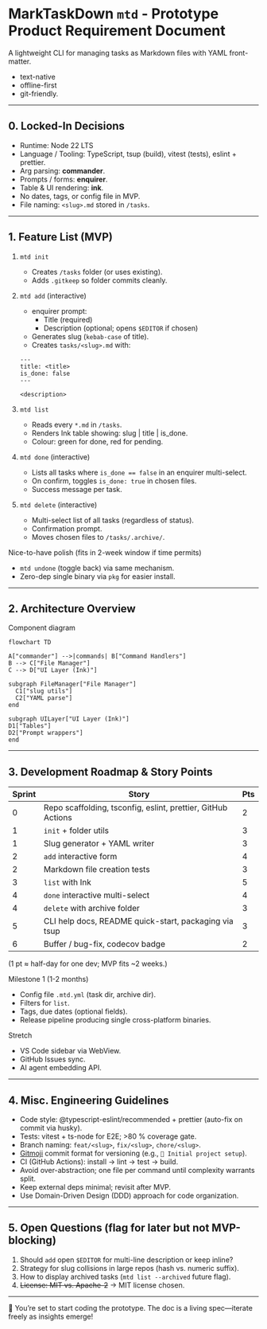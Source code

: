 # MarkTaskDown `mtd` - Prototype Product Requirement Document

A lightweight CLI for managing tasks as Markdown files with YAML front-matter.

- text-native
- offline-first
- git-friendly.

---

## 0. Locked-In Decisions

- Runtime: Node 22 LTS
- Language / Tooling: TypeScript, tsup (build), vitest (tests), eslint + prettier.
- Arg parsing: **commander**.
- Prompts / forms: **enquirer**.
- Table & UI rendering: **ink**.
- No dates, tags, or config file in MVP.
- File naming: `<slug>.md` stored in `/tasks`.

---

## 1. Feature List (MVP)

1. `mtd init`

   - Creates `/tasks` folder (or uses existing).
   - Adds `.gitkeep` so folder commits cleanly.

2. `mtd add` (interactive)

   - enquirer prompt:
     - Title (required)
     - Description (optional; opens `$EDITOR` if chosen)
   - Generates slug (`kebab-case` of title).
   - Creates `tasks/<slug>.md` with:

   ```
   ---
   title: <title>
   is_done: false
   ---

   <description>
   ```

3. `mtd list`

   - Reads every `*.md` in `/tasks`.
   - Renders Ink table showing: slug | title | is_done.
   - Colour: green for done, red for pending.

4. `mtd done` (interactive)

   - Lists all tasks where `is_done == false` in an enquirer multi-select.
   - On confirm, toggles `is_done: true` in chosen files.
   - Success message per task.

5. `mtd delete` (interactive)

   - Multi-select list of all tasks (regardless of status).
   - Confirmation prompt.
   - Moves chosen files to `/tasks/.archive/`.

Nice-to-have polish (fits in 2-week window if time permits)

- `mtd undone` (toggle back) via same mechanism.
- Zero-dep single binary via `pkg` for easier install.

---

## 2. Architecture Overview

Component diagram

```mermaid
flowchart TD

A["commander"] -->|commands| B["Command Handlers"]
B --> C["File Manager"]
C --> D["UI Layer (Ink)"]

subgraph FileManager["File Manager"]
  C1["slug utils"]
  C2["YAML parse"]
end

subgraph UILayer["UI Layer (Ink)"]
D1["Tables"]
D2["Prompt wrappers"]
end
```

---

## 3. Development Roadmap & Story Points

| Sprint | Story                                                        | Pts |
| ------ | ------------------------------------------------------------ | --- |
| 0      | Repo scaffolding, tsconfig, eslint, prettier, GitHub Actions | 2   |
| 1      | `init` + folder utils                                        | 3   |
| 1      | Slug generator + YAML writer                                 | 3   |
| 2      | `add` interactive form                                       | 4   |
| 2      | Markdown file creation tests                                 | 3   |
| 3      | `list` with Ink                                              | 5   |
| 4      | `done` interactive multi-select                              | 4   |
| 4      | `delete` with archive folder                                 | 3   |
| 5      | CLI help docs, README quick-start, packaging via tsup        | 3   |
| 6      | Buffer / bug-fix, codecov badge                              | 2   |

(1 pt ≈ half-day for one dev; MVP fits ~2 weeks.)

Milestone 1 (1-2 months)

- Config file `.mtd.yml` (task dir, archive dir).
- Filters for `list`.
- Tags, due dates (optional fields).
- Release pipeline producing single cross-platform binaries.

Stretch

- VS Code sidebar via WebView.
- GitHub Issues sync.
- AI agent embedding API.

---

## 4. Misc. Engineering Guidelines

- Code style: @typescript-eslint/recommended + prettier (auto-fix on commit via husky).
- Tests: vitest + ts-node for E2E; >80 % coverage gate.
- Branch naming: `feat/<slug>`, `fix/<slug>`, `chore/<slug>`.
- [Gitmoji](https://gitmoji.dev/) commit format for versioning (e.g., `🎉 Initial project setup`).
- CI (GitHub Actions): install → lint → test → build.
- Avoid over-abstraction; one file per command until complexity warrants split.
- Keep external deps minimal; revisit after MVP.
- Use Domain-Driven Design (DDD) approach for code organization.

---

## 5. Open Questions (flag for later but not MVP-blocking)

1. Should `add` open `$EDITOR` for multi-line description or keep inline?
2. Strategy for slug collisions in large repos (hash vs. numeric suffix).
3. How to display archived tasks (`mtd list --archived` future flag).
4. ~~License: MIT vs. Apache-2~~ → MIT license chosen.

---

🚀 You’re set to start coding the prototype.
The doc is a living spec—iterate freely as insights emerge!
